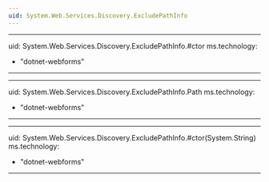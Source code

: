 ```yaml
---
uid: System.Web.Services.Discovery.ExcludePathInfo
---
```


---
uid: System.Web.Services.Discovery.ExcludePathInfo.#ctor
ms.technology: 
  - "dotnet-webforms"
---

---
uid: System.Web.Services.Discovery.ExcludePathInfo.Path
ms.technology: 
  - "dotnet-webforms"
---

---
uid: System.Web.Services.Discovery.ExcludePathInfo.#ctor(System.String)
ms.technology: 
  - "dotnet-webforms"
---
